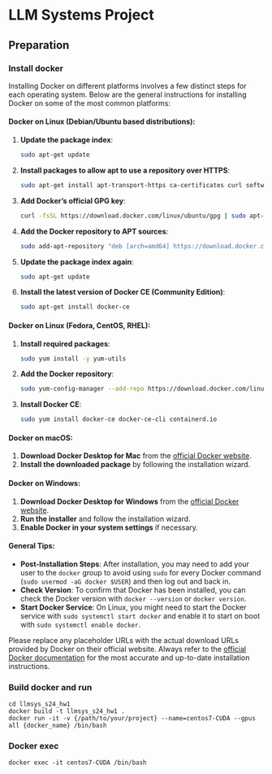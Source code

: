 # LLM Systems Project

## Preparation
### Install docker

Installing Docker on different platforms involves a few distinct steps for each operating system. Below are the general instructions for installing Docker on some of the most common platforms:

#### Docker on Linux (Debian/Ubuntu based distributions):
1. **Update the package index**:
   ```sh
   sudo apt-get update
   ```

2. **Install packages to allow apt to use a repository over HTTPS**:
   ```sh
   sudo apt-get install apt-transport-https ca-certificates curl software-properties-common
   ```

3. **Add Docker’s official GPG key**:
   ```sh
   curl -fsSL https://download.docker.com/linux/ubuntu/gpg | sudo apt-key add -
   ```

4. **Add the Docker repository to APT sources**:
   ```sh
   sudo add-apt-repository "deb [arch=amd64] https://download.docker.com/linux/ubuntu $(lsb_release -cs) stable"
   ```

5. **Update the package index again**:
   ```sh
   sudo apt-get update
   ```

6. **Install the latest version of Docker CE (Community Edition)**:
   ```sh
   sudo apt-get install docker-ce
   ```

#### Docker on Linux (Fedora, CentOS, RHEL):
1. **Install required packages**:
   ```sh
   sudo yum install -y yum-utils
   ```

2. **Add the Docker repository**:
   ```sh
   sudo yum-config-manager --add-repo https://download.docker.com/linux/fedora/docker-ce.repo
   ```

3. **Install Docker CE**:
   ```sh
   sudo yum install docker-ce docker-ce-cli containerd.io
   ```

#### Docker on macOS:
1. **Download Docker Desktop for Mac** from the [official Docker website](https://www.docker.com/products/docker-desktop).
2. **Install the downloaded package** by following the installation wizard.

#### Docker on Windows:
1. **Download Docker Desktop for Windows** from the [official Docker website](https://www.docker.com/products/docker-desktop).
2. **Run the installer** and follow the installation wizard.
3. **Enable Docker in your system settings** if necessary.

#### General Tips:
- **Post-Installation Steps**: After installation, you may need to add your user to the `docker` group to avoid using `sudo` for every Docker command (`sudo usermod -aG docker $USER`) and then log out and back in.
- **Check Version**: To confirm that Docker has been installed, you can check the Docker version with `docker --version` or `docker version`.
- **Start Docker Service**: On Linux, you might need to start the Docker service with `sudo systemctl start docker` and enable it to start on boot with `sudo systemctl enable docker`.

Please replace any placeholder URLs with the actual download URLs provided by Docker on their official website. Always refer to the [official Docker documentation](https://docs.docker.com/get-docker/) for the most accurate and up-to-date installation instructions.

### Build docker and run
```
cd llmsys_s24_hw1
docker build -t llmsys_s24_hw1 .
docker run -it -v {/path/to/your/project} --name=centos7-CUDA --gpus all {docker_name} /bin/bash
```

### Docker exec
```
docker exec -it centos7-CUDA /bin/bash
```

